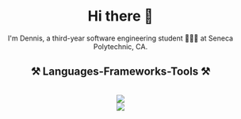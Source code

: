 <h1 align="center">Hi there 👋</h1> 
<p align="center">
  I'm Dennis, a third-year software engineering student 👨🏾‍💻 at Seneca Polytechnic, CA. 
</p>

<h2 align="center">⚒️ Languages-Frameworks-Tools ⚒️</h2>
<br/>
<div align="center">
    <img src=""/><br>
    <img src="https://skillicons.dev/icons?i=c,python,javascript,mysql"/><br>
    <img src="https://skillicons.dev/icons?i=nodejs,react,redux,express,redis,tailwind,git,r" /><br>
  
</div>

<!--
**Nexa10/Nexa10** is a ✨ _special_ ✨ repository because its `README.md` (this file) appears on your GitHub profile.

Here are some ideas to get you started:

- 🔭 I’m currently working on ...
- 🌱 I’m currently learning ...
- 👯 I’m looking to collaborate on ...
- 🤔 I’m looking for help with ...
- 💬 Ask me about ...
- 📫 How to reach me: ...
- 😄 Pronouns: ...
- ⚡ Fun fact: ...
-->
